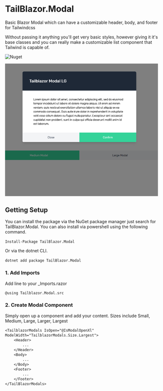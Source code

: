 # TailBlazor.Modal
Basic Blazor Modal which can have a customizable header, body, and footer for Tailwindcss

Without passing it anything you'll get very basic styles, however giving it it's base classes and you can really make a customizable list component that Tailwind is capable of.

![Nuget](https://img.shields.io/nuget/v/TailBlazor.Modal.svg)

![Demo](screenshot.png)

## Getting Setup

You can install the package via the NuGet package manager just search for TailBlazor.Modal. You can also install via powershell using the following command.

`Install-Package TailBlazor.Modal`

Or via the dotnet CLI.

`dotnet add package TailBlazor.Modal`

### 1. Add Imports

Add line to your \_Imports.razor

```
@using Tailblazor.Modal.src 
```

### 2. Create Modal Component

Simply open up a component and add your content. Sizes include Small, Medium, Large, Larger, Largest

```
<TailblazorModals IsOpen="@IsModalOpenXl" ModelWidth="TailblazorModals.Size.Largest">
    <Header>
        ...
    </Header>
    <Body>
        ...
    </Body>
    <Footer>
        ...
    </Footer>
</TailBlazorModals>
```